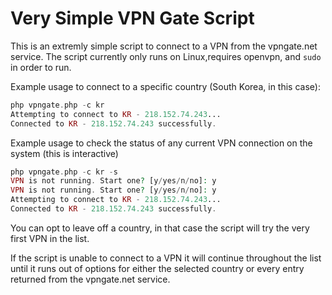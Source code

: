 Very Simple VPN Gate Script
===================


This is an extremly simple script to connect to a VPN from the vpngate.net service. The script currently only runs on Linux,requires openvpn, and `sudo` in order to run.

Example usage to connect to a specific country (South Korea, in this case):


```php
php vpngate.php -c kr
Attempting to connect to KR - 218.152.74.243...
Connected to KR - 218.152.74.243 successfully.
```

Example usage to check the status of any current VPN connection on the system (this is interactive)

```php
php vpngate.php -c kr -s
VPN is not running. Start one? [y/yes/n/no]: y
VPN is not running. Start one? [y/yes/n/no]: y
Attempting to connect to KR - 218.152.74.243...
Connected to KR - 218.152.74.243 successfully.
```

You can opt to leave off a country, in that case the script will try the very first VPN in the list.

If the script is unable to connect to a VPN it will continue throughout the list until it runs out of options for either the selected country or every entry returned from the vpngate.net service.
